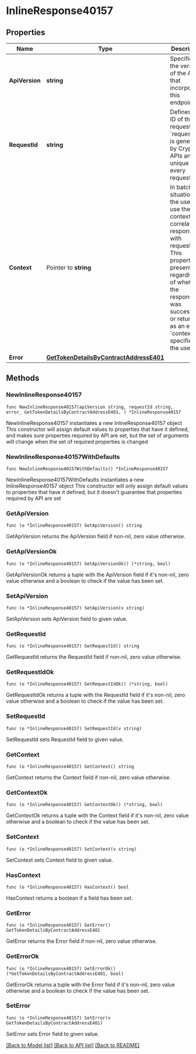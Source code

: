 # InlineResponse40157

## Properties

Name | Type | Description | Notes
------------ | ------------- | ------------- | -------------
**ApiVersion** | **string** | Specifies the version of the API that incorporates this endpoint. | 
**RequestId** | **string** | Defines the ID of the request. The &#x60;requestId&#x60; is generated by Crypto APIs and it&#39;s unique for every request. | 
**Context** | Pointer to **string** | In batch situations the user can use the context to correlate responses with requests. This property is present regardless of whether the response was successful or returned as an error. &#x60;context&#x60; is specified by the user. | [optional] 
**Error** | [**GetTokenDetailsByContractAddressE401**](GetTokenDetailsByContractAddressE401.md) |  | 

## Methods

### NewInlineResponse40157

`func NewInlineResponse40157(apiVersion string, requestId string, error_ GetTokenDetailsByContractAddressE401, ) *InlineResponse40157`

NewInlineResponse40157 instantiates a new InlineResponse40157 object
This constructor will assign default values to properties that have it defined,
and makes sure properties required by API are set, but the set of arguments
will change when the set of required properties is changed

### NewInlineResponse40157WithDefaults

`func NewInlineResponse40157WithDefaults() *InlineResponse40157`

NewInlineResponse40157WithDefaults instantiates a new InlineResponse40157 object
This constructor will only assign default values to properties that have it defined,
but it doesn't guarantee that properties required by API are set

### GetApiVersion

`func (o *InlineResponse40157) GetApiVersion() string`

GetApiVersion returns the ApiVersion field if non-nil, zero value otherwise.

### GetApiVersionOk

`func (o *InlineResponse40157) GetApiVersionOk() (*string, bool)`

GetApiVersionOk returns a tuple with the ApiVersion field if it's non-nil, zero value otherwise
and a boolean to check if the value has been set.

### SetApiVersion

`func (o *InlineResponse40157) SetApiVersion(v string)`

SetApiVersion sets ApiVersion field to given value.


### GetRequestId

`func (o *InlineResponse40157) GetRequestId() string`

GetRequestId returns the RequestId field if non-nil, zero value otherwise.

### GetRequestIdOk

`func (o *InlineResponse40157) GetRequestIdOk() (*string, bool)`

GetRequestIdOk returns a tuple with the RequestId field if it's non-nil, zero value otherwise
and a boolean to check if the value has been set.

### SetRequestId

`func (o *InlineResponse40157) SetRequestId(v string)`

SetRequestId sets RequestId field to given value.


### GetContext

`func (o *InlineResponse40157) GetContext() string`

GetContext returns the Context field if non-nil, zero value otherwise.

### GetContextOk

`func (o *InlineResponse40157) GetContextOk() (*string, bool)`

GetContextOk returns a tuple with the Context field if it's non-nil, zero value otherwise
and a boolean to check if the value has been set.

### SetContext

`func (o *InlineResponse40157) SetContext(v string)`

SetContext sets Context field to given value.

### HasContext

`func (o *InlineResponse40157) HasContext() bool`

HasContext returns a boolean if a field has been set.

### GetError

`func (o *InlineResponse40157) GetError() GetTokenDetailsByContractAddressE401`

GetError returns the Error field if non-nil, zero value otherwise.

### GetErrorOk

`func (o *InlineResponse40157) GetErrorOk() (*GetTokenDetailsByContractAddressE401, bool)`

GetErrorOk returns a tuple with the Error field if it's non-nil, zero value otherwise
and a boolean to check if the value has been set.

### SetError

`func (o *InlineResponse40157) SetError(v GetTokenDetailsByContractAddressE401)`

SetError sets Error field to given value.



[[Back to Model list]](../README.md#documentation-for-models) [[Back to API list]](../README.md#documentation-for-api-endpoints) [[Back to README]](../README.md)


